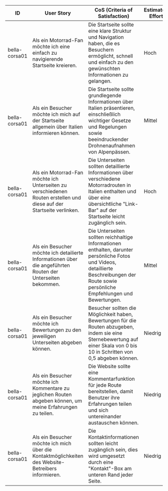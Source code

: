 | ID            | User Story                                                                                                                     | CoS (Criteria of Satisfaction)                                                                                                                                      | Estimated Effort | Priority | Status    |
|---------------|--------------------------------------------------------------------------------------------------------------------------------|---------------------------------------------------------------------------------------------------------------------------------------------------------------------|------------------|----------|-----------|
| bella-corsa01 | Als ein Motorrad-Fan möchte ich eine einfach zu navigierende Startseite kreieren.                                           | Die Startseite sollte eine klare Struktur und Navigation haben, die es Besuchern ermöglicht, schnell und einfach zu den gewünschten Informationen zu gelangen.  | Hoch             | Ausstehend|
| bella-corsa01 | Als ein Besucher möchte ich mich auf der Startseite allgemein über Italien informieren können.                              | Die Startseite sollte grundlegende Informationen über Italien präsentieren, einschließlich wichtiger Gesetze und Regelungen sowie beeindruckender Drohnenaufnahmen von Alpenpässen. | Mittel           | Ausstehend|
| bella-corsa01 | Als ein Motorrad-Fan möchte ich Unterseiten zu verschiedenen Routen erstellen und diese auf der Startseite verlinken.         | Die Unterseiten sollten detaillierte Informationen über verschiedene Motorradrouten in Italien enthalten und über eine übersichtliche "Link-Bar" auf der Startseite leicht zugänglich sein.                                    | Hoch             | Ausstehend|
| bella-corsa01 | Als ein Besucher möchte ich detailierte Informationen über die angeführten Routen der Unterseiten bekommen.                  | Die Unterseiten sollten reichhaltige Informationen enthalten, darunter persönliche Fotos und Videos, detaillierte Beschreibungen der Route sowie persönliche Empfehlungen und Bewertungen.                                           | Mittel           | Ausstehend|
| bella-corsa01 | Als ein Besucher möchte ich Bewertungen zu den jeweiligen Unterseiten abgeben können.                                      | Besucher sollten die Möglichkeit haben, Bewertungen für die Routen abzugeben, indem sie eine Sternebewertung auf einer Skala von 0 bis 10 in Schritten von 0,5 abgeben können.                                                    | Niedrig          | Ausstehend|
| bella-corsa01 | Als ein Besucher möchte ich Kommentare zu jeglichen Routen abgeben können, um meine Erfahrungen zu teilen.                  | Die Website sollte eine Kommentarfunktion für jede Route bereitstellen, damit Benutzer ihre Erfahrungen teilen und sich untereinander austauschen können.                                                                                  | Niedrig          | Ausstehend|
| bella-corsa01 | Als ein Besucher möchte ich mich über die Kontaktmöglichkeiten des Website-Betreibers informieren.                          | Die Kontaktinformationen sollten leicht zugänglich sein, dies wird umgesetzt durch eine "Kontakt"-Box am unteren Rand jeder Seite.                                                                                                     | Niedrig          | Ausstehend|

